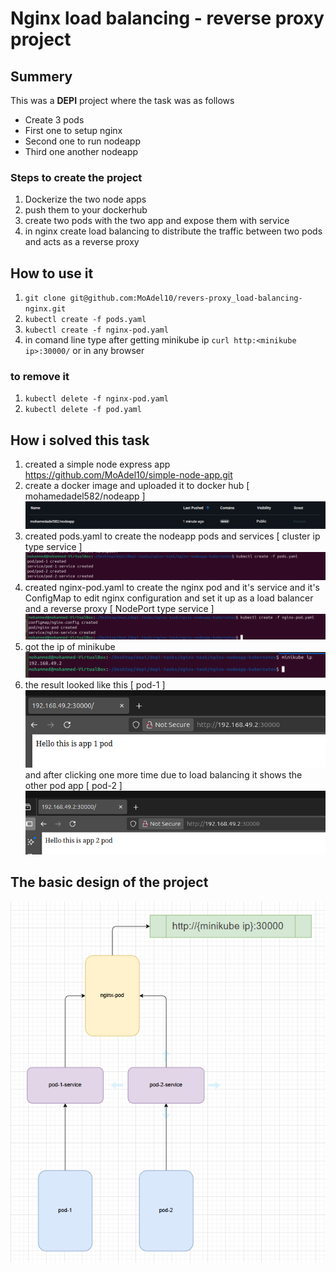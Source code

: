 # Nginx load balancing - reverse proxy project

## Summery

This was a **DEPI** project where the task was as follows

* Create 3 pods
* First one to setup nginx
* Second one to run nodeapp
* Third one another nodeapp

### Steps to create the project

1. Dockerize the two node apps
2. push them to your dockerhub
3. create two pods with the two app and expose them with service
4. in nginx create load balancing to distribute the traffic between two pods and acts as a reverse proxy

## How to use it

1. `git clone git@github.com:MoAdel10/revers-proxy_load-balancing-nginx.git`
2. `kubectl create -f pods.yaml`
3. `kubectl create -f nginx-pod.yaml`
4. in comand line type after getting minikube ip `curl http:<minikube ip>:30000/` or in any browser

### to remove it

1. `kubectl delete -f nginx-pod.yaml`
2. `kubectl delete -f pod.yaml`

## How i solved this task

1. created a simple node express app  [https://github.com/MoAdel10/simple-node-app.git ](https://)
2. create a docker image and uploaded it to docker hub [ mohamedadel582/nodeapp ]![1759348133105](images/readme/1759348133105.png)
3. created pods.yaml to create the nodeapp pods and services [ cluster ip type service ]![1759348250753](images/readme/1759348250753.png)
4. created nginx-pod.yaml  to create the nginx pod and it's service and it's ConfigMap to edit nginx configuration and set it up as a load balancer and a reverse proxy [ NodePort type service ]![1759348390724](images/readme/1759348390724.png)
5. got the ip of minikube ![1759348725515](images/readme/1759348725515.png)
6. the result looked like this  [ pod-1 ] ![1759348756989](images/readme/1759348756989.png)                    and after clicking one more time due to load balancing it shows the other pod app [ pod-2 ]  ![1759348847599](images/readme/1759348847599.png)

## The basic design of the project

![1759349055508](images/readme/1759349055508.png)
